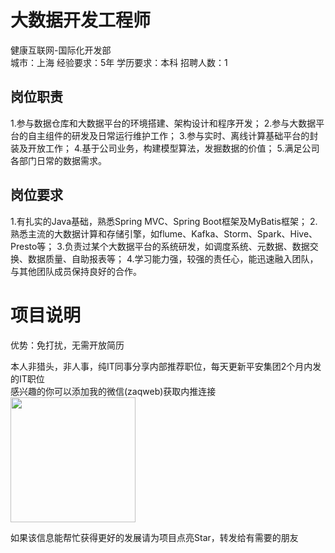 # 大数据开发工程师
健康互联网-国际化开发部  
城市：上海 经验要求：5年 学历要求：本科  招聘人数：1

## 岗位职责
1.参与数据仓库和大数据平台的环境搭建、架构设计和程序开发；
   2.参与大数据平台的自主组件的研发及日常运行维护工作；
   3.参与实时、离线计算基础平台的封装及开放工作；
   4.基于公司业务，构建模型算法，发掘数据的价值；
   5.满足公司各部门日常的数据需求。

## 岗位要求
1.有扎实的Java基础，熟悉Spring MVC、Spring Boot框架及MyBatis框架；
   2.熟悉主流的大数据计算和存储引擎，如flume、Kafka、Storm、Spark、Hive、Presto等；
   3.负责过某个大数据平台的系统研发，如调度系统、元数据、数据交换、数据质量、自助报表等；
   4.学习能力强，较强的责任心，能迅速融入团队，与其他团队成员保持良好的合作。

# 项目说明

优势：免打扰，无需开放简历

本人非猎头，非人事，纯IT同事分享内部推荐职位，每天更新平安集团2个月内发的IT职位  
感兴趣的你可以添加我的微信(zaqweb)获取内推连接  
<img src="https://github.com/zaqweb/PA-IT-JOBS/blob/master/WechatICode.jpeg"  height="200" width="200">

如果该信息能帮忙获得更好的发展请为项目点亮Star，转发给有需要的朋友




